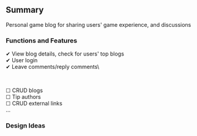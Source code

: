 ## Summary
Personal game blog for sharing users' game experience, and discussions

### Functions and Features
✔ View blog details, check for users' top blogs\
✔ User login\
✔ Leave comments/reply comments\

<br />

☐ CRUD blogs\
☐ Tip authors\
☐ CRUD external links\
...


### Design Ideas
